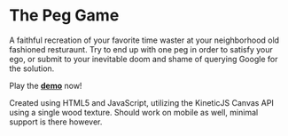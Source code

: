 # The Peg Game

A faithful recreation of your favorite time waster at your neighborhood old
fashioned resturaunt. Try to end up with one peg in order to satisfy your ego,
or submit to your inevitable doom and shame of querying Google for the solution.

Play the [**demo**][1] now!

Created using HTML5 and JavaScript, utilizing the KineticJS Canvas API using a
single wood texture. Should work on mobile as well, minimal support is there
however.

[1]: http://coryg89.github.com/PegGame